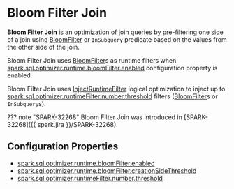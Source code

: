 # Bloom Filter Join

**Bloom Filter Join** is an optimization of join queries by pre-filtering one side of a join using [BloomFilter](BloomFilter.md) or `InSubquery` predicate based on the values from the other side of the join.

Bloom Filter Join uses [BloomFilter](BloomFilter.md)s as runtime filters when [spark.sql.optimizer.runtime.bloomFilter.enabled](../configuration-properties.md#spark.sql.optimizer.runtime.bloomFilter.enabled) configuration property is enabled.

Bloom Filter Join uses [InjectRuntimeFilter](../logical-optimizations/InjectRuntimeFilter.md) logical optimization to inject up to [spark.sql.optimizer.runtimeFilter.number.threshold](../configuration-properties.md#spark.sql.optimizer.runtimeFilter.number.threshold) filters ([BloomFilter](BloomFilter.md)s or `InSubquery`s).

??? note "SPARK-32268"
    Bloom Filter Join was introduced in [SPARK-32268]({{ spark.jira }}/SPARK-32268).

## Configuration Properties

* [spark.sql.optimizer.runtime.bloomFilter.enabled](../configuration-properties.md#spark.sql.optimizer.runtime.bloomFilter.enabled)
* [spark.sql.optimizer.runtime.bloomFilter.creationSideThreshold](../configuration-properties.md#spark.sql.optimizer.runtime.bloomFilter.creationSideThreshold)
* [spark.sql.optimizer.runtimeFilter.number.threshold](../configuration-properties.md#spark.sql.optimizer.runtimeFilter.number.threshold)
